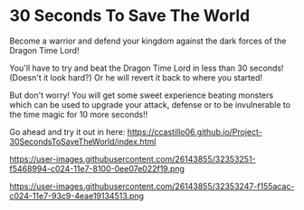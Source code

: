 # 30 Seconds To Save The World

Become a warrior and defend your kingdom against the dark forces of the Dragon Time Lord! 

You'll have to try and beat the Dragon Time Lord in less than 30 seconds! (Doesn't it look hard?) Or he will revert it back to where you started!

But don't worry! You will get some sweet experience beating monsters which can be used to upgrade your attack, defense or to be invulnerable to the time magic for 10 more seconds!!

Go ahead and try it out in here: https://ccastillo06.github.io/Project-30SecondsToSaveTheWorld/index.html

https://user-images.githubusercontent.com/26143855/32353251-f5468994-c024-11e7-8100-0ee07e022f19.png

https://user-images.githubusercontent.com/26143855/32353247-f155acac-c024-11e7-93c9-4eae19134513.png


